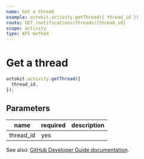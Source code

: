 ```yaml
---
name: Get a thread
example: octokit.activity.getThread({ thread_id })
route: GET /notifications/threads/{thread_id}
scope: activity
type: API method
---
```


# Get a thread

```js
octokit.activity.getThread({
  thread_id,
});
```

## Parameters

<table>
  <thead>
    <tr>
      <th>name</th>
      <th>required</th>
      <th>description</th>
    </tr>
  </thead>
  <tbody>
    <tr><td>thread_id</td><td>yes</td><td>

</td></tr>
  </tbody>
</table>

See also: [GitHub Developer Guide documentation](https://developer.github.com/v3/activity/notifications/#get-a-thread).
